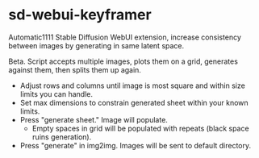 # sd-webui-keyframer
Automatic1111 Stable Diffusion WebUI extension, increase consistency between images by generating in same latent space.

Beta. Script accepts multiple images, plots them on a grid, generates against them, then splits them up again.

- Adjust rows and columns until image is most square and within size limits you can handle.
- Set max dimensions to constrain generated sheet within your known limits.
- Press "generate sheet." Image will populate.
   - Empty spaces in grid will be populated with repeats (black space ruins generation).
- Press "generate" in img2img. Images will be sent to default directory.
